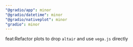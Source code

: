 ```yaml
---
"@gradio/app": minor
"@gradio/datetime": minor
"@gradio/nativeplot": minor
"gradio": minor
---
```


feat:Refactor plots to drop `altair` and use `vega.js` directly
